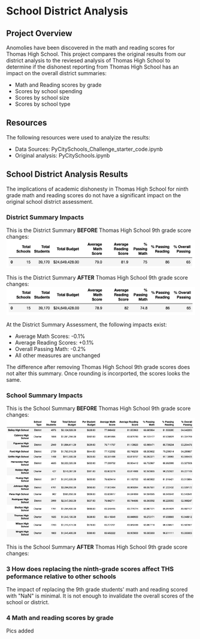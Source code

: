 # School District Analysis

## Project Overview
Anomolies have been discovered in the math and reading scores for Thomas High School. This project compares the original results from our district analysis to the reviesed analysis of Thomas High School to determine if the dishonest reporting from Thomas High School has an impact on the overall district summaries:

* Math and Reading scores by grade
* Scores by school spending
* Scores by school size
* Scores by school type

## Resources
The following resources were used to analyize the results:
* Data Sources: PyCitySchools_Challenge_starter_code.ipynb
* Original analysis: PyCitySchools.ipynb


## School District Analysis Results
The implications of academic dishonesty in Thomas High School for ninth grade math and reading scores do not have a significant impact on the original school district assessment. 

### District Summary Impacts
This is the District Summary **BEFORE** Thomas High School 9th grade score changes:
![District_Summary_Original.png](Resources/District_Summary_Original.png)

This is the District Summary **AFTER** Thomas High School 9th grade score changes:
![District_Summary_Revised.png](Resources/District_Summary_Revised.png)

At the District Summary Assessment, the following impacts exist:
* Average Math Scores: -0.1%
* Average Reading Scores: +0.1%
* Overall Passing Math: -0.2%
* All other measures are unchanged

The difference after removing Thomas High School 9th grade scores does not alter this summary. Once rounding is incorported, the scores looks the same.

### School Summary Impacts
This is the School Summary **BEFORE** Thomas High School 9th grade score changes: 
![School_Summary_Original.png](Resources/School_Summary_Original.png)

This is the School Summary **AFTER** Thomas High School 9th grade score changes: 



### 3 How does replacing the ninth-grade scores affect THS peformance relative to other schools
The impact of replacing the 9th grade students' math and reading scored with "NaN" is minimal. It is not enough to invalidate the overall scores of the school or district.

### 4 Math and reading scores by grade
Pics added
